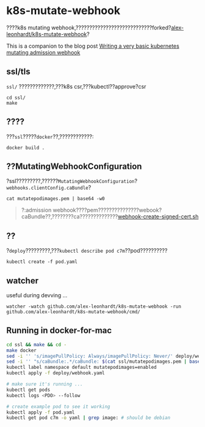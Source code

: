 # k8s-mutate-webhook

????k8s mutating webhook,????????????????????????????forked?[alex-leonhardt/k8s-mutate-webhook](https://github.com/alex-leonhardt/k8s-mutate-webhook)?

This is a companion to the blog post [Writing a very basic kubernetes mutating admission webhook](https://medium.com/ovni/writing-a-very-basic-kubernetes-mutating-admission-webhook-398dbbcb63ec)  

## ssl/tls

`ssl/` ?????????????,???k8s csr,???kubectl??approve?csr

```
cd ssl/ 
make 
```

## ????

???`ssl`?????`docker`??,????????????:

```
docker build .
```

## ??MutatingWebhookConfiguration

?ssl?????????,??????`MutatingWebhookConfiguration`?`webhooks.clientConfig.caBundle`?

```
cat mutatepodimages.pem | base64 -w0
```

> ?:admission webhook????pem???????????????webook?caBundle??,????????ca??????????????[webhook-create-signed-cert.sh](https://github.com/woodliu/admission-webhook-example/blob/master/deployment/webhook-create-signed-cert.sh)

## ??

?`deploy`?????????,???`kubectl describe pod c7m`??pod??????????

```
kubectl create -f pod.yaml
```


## watcher

useful during devving ... 

```
watcher -watch github.com/alex-leonhardt/k8s-mutate-webhook -run github.com/alex-leonhardt/k8s-mutate-webhook/cmd/
```

## Running in docker-for-mac

```bash
cd ssl && make && cd -
make docker
sed -i '' 's/imagePullPolicy: Always/imagePullPolicy: Never/' deploy/webhook.yaml # use local image
sed -i '' "s/caBundle:.*/caBundle: $(cat ssl/mutatepodimages.pem | base64)/" deploy/webhook.yaml # use local CA 
kubectl label namespace default mutatepodimages=enabled
kubectl apply -f deploy/webhook.yaml

# make sure it's running ...
kubectl get pods
kubectl logs <PDO> --follow

# create example pod to see it working
kubectl apply -f pod.yaml
kubectl get pod c7m -o yaml | grep image: # should be debian
```
